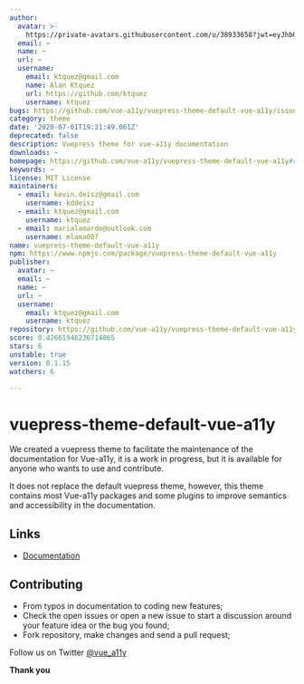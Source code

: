 ```yaml
---
author:
  avatar: >-
    https://private-avatars.githubusercontent.com/u/38933658?jwt=eyJhbGciOiJIUzI1NiIsInR5cCI6IkpXVCJ9.eyJpc3MiOiJnaXRodWIuY29tIiwiYXVkIjoicmF3LmdpdGh1YnVzZXJjb250ZW50LmNvbSIsImtleSI6ImtleTEiLCJleHAiOjE3MzQ2NzM1MDAsIm5iZiI6MTczNDY3MjMwMCwicGF0aCI6Ii91LzM4OTMzNjU4In0.dOHByq-e7Iz38T3gzNt28dGoS01I7y3EqmasiDYVbEE&v=4
  email: ~
  name: ~
  url: ~
  username:
    email: ktquez@gmail.com
    name: Alan Ktquez
    url: https://github.com/ktquez
    username: ktquez
bugs: https://github.com/vue-a11y/vuepress-theme-default-vue-a11y/issues
category: theme
date: '2020-07-01T19:31:49.061Z'
deprecated: false
description: Vuepress theme for vue-a11y documentation
downloads: ~
homepage: https://github.com/vue-a11y/vuepress-theme-default-vue-a11y#readme
keywords: ~
license: MIT License
maintainers:
  - email: kevin.deisz@gmail.com
    username: kddeisz
  - email: ktquez@gmail.com
    username: ktquez
  - email: marialamardo@outlook.com
    username: mlama007
name: vuepress-theme-default-vue-a11y
npm: https://www.npmjs.com/package/vuepress-theme-default-vue-a11y
publisher:
  avatar: ~
  email: ~
  name: ~
  url: ~
  username:
    email: ktquez@gmail.com
    username: ktquez
repository: https://github.com/vue-a11y/vuepress-theme-default-vue-a11y
score: 0.42661946236714865
stars: 6
unstable: true
version: 0.1.15
watchers: 6

---
```


# vuepress-theme-default-vue-a11y

We created a vuepress theme to facilitate the maintenance of the documentation for Vue-a11y, it is a work in progress, but it is available for anyone who wants to use and contribute.

It does not replace the default vuepress theme, however, this theme contains most Vue-a11y packages and some plugins to improve semantics and accessibility in the documentation.

## Links

- [Documentation](https://vue-a11y-theme.surge.sh/)

## Contributing

- From typos in documentation to coding new features;
- Check the open issues or open a new issue to start a discussion around your feature idea or the bug you found;
- Fork repository, make changes and send a pull request;

Follow us on Twitter [@vue_a11y](https://twitter.com/vue_a11y)

**Thank you**
